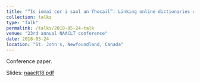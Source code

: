 ```yaml
---
title: "“Is iomaí cor i saol an fhocail”: Linking online dictionaries of Old Irish and Modern Irish"
collection: talks
type: "Talk"
permalink: /talks/2018-05-24-talk
venue: "23rd annual NAACLT conference"
date: 2018-05-24
location: "St. John's, Newfoundland, Canada"
---
```


Conference paper.

Slides: [naaclt18.pdf](/files/naaclt18.pdf)
